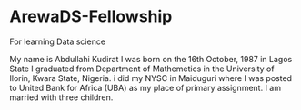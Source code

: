 # ArewaDS-Fellowship 
For learning Data science

My name is Abdullahi Kudirat
I was born on the 16th October, 1987 in Lagos State
I graduated from Department of Mathemetics in the University of Ilorin, Kwara State, Nigeria.
i did my NYSC in Maiduguri where I was posted to United Bank for Africa (UBA) as my place of primary assignment.
I am married with three children.
